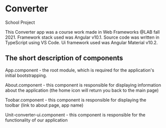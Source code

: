 # Converter
 School Project
 
 
This Converter app was a course work made in Web Frameworks @LAB fall 2021. Framework stack used was Angular v10.1. Source code was written in TypeScript using VS Code. Ui framework used was Angular Material v10.2.
 
## The short description of components
App.component - the root module, which is required for the application's initial bootstrapping.

About.component - this component is responsible for displaying information about the application (the home icon will return you back to the main page) 

Toobar.component - this component is responsible for displaying the toolbar (link to about page, app name)

Unit-converter-ui.component - this component is responsible for the functionality of our application

